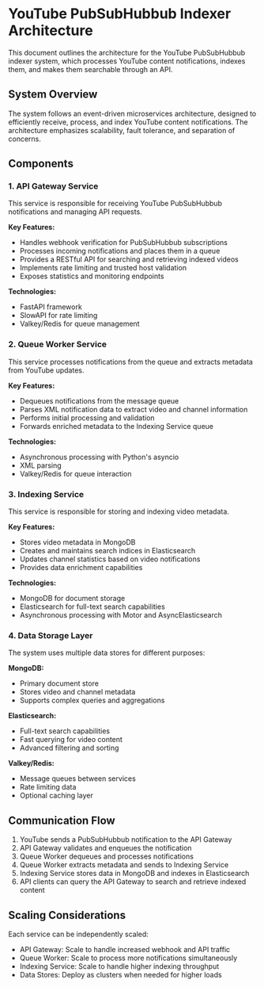 # YouTube PubSubHubbub Indexer Architecture

This document outlines the architecture for the YouTube PubSubHubbub indexer system, which processes YouTube content notifications, indexes them, and makes them searchable through an API.

## System Overview

The system follows an event-driven microservices architecture, designed to efficiently receive, process, and index YouTube content notifications. The architecture emphasizes scalability, fault tolerance, and separation of concerns.

## Components

### 1. API Gateway Service

This service is responsible for receiving YouTube PubSubHubbub notifications and managing API requests.

**Key Features:**
- Handles webhook verification for PubSubHubbub subscriptions
- Processes incoming notifications and places them in a queue
- Provides a RESTful API for searching and retrieving indexed videos
- Implements rate limiting and trusted host validation
- Exposes statistics and monitoring endpoints

**Technologies:**
- FastAPI framework
- SlowAPI for rate limiting
- Valkey/Redis for queue management

### 2. Queue Worker Service

This service processes notifications from the queue and extracts metadata from YouTube updates.

**Key Features:**
- Dequeues notifications from the message queue
- Parses XML notification data to extract video and channel information
- Performs initial processing and validation
- Forwards enriched metadata to the Indexing Service queue

**Technologies:**
- Asynchronous processing with Python's asyncio
- XML parsing
- Valkey/Redis for queue interaction

### 3. Indexing Service

This service is responsible for storing and indexing video metadata.

**Key Features:**
- Stores video metadata in MongoDB
- Creates and maintains search indices in Elasticsearch
- Updates channel statistics based on video notifications
- Provides data enrichment capabilities

**Technologies:**
- MongoDB for document storage
- Elasticsearch for full-text search capabilities
- Asynchronous processing with Motor and AsyncElasticsearch

### 4. Data Storage Layer

The system uses multiple data stores for different purposes:

**MongoDB:**
- Primary document store
- Stores video and channel metadata
- Supports complex queries and aggregations

**Elasticsearch:**
- Full-text search capabilities
- Fast querying for video content
- Advanced filtering and sorting

**Valkey/Redis:**
- Message queues between services
- Rate limiting data
- Optional caching layer

## Communication Flow

1. YouTube sends a PubSubHubbub notification to the API Gateway
2. API Gateway validates and enqueues the notification
3. Queue Worker dequeues and processes notifications
4. Queue Worker extracts metadata and sends to Indexing Service
5. Indexing Service stores data in MongoDB and indexes in Elasticsearch
6. API clients can query the API Gateway to search and retrieve indexed content

## Scaling Considerations

Each service can be independently scaled:
- API Gateway: Scale to handle increased webhook and API traffic
- Queue Worker: Scale to process more notifications simultaneously
- Indexing Service: Scale to handle higher indexing throughput
- Data Stores: Deploy as clusters when needed for higher loads